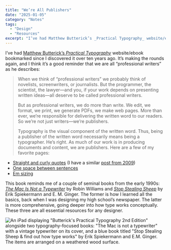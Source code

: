 ```yaml
---
title: "We’re All Publishers"
date: "2025-01-05"
category: "Notes"
tags:
  - "Design"
  - "Resources"
excerpt: "I’ve had Matthew Butterick’s _Practical Typography_ website/ebook bookmarked since I discovered it over ten years ago. It’s making the rounds again, and I think it’s a good reminder that we are all “professional writers” as he describes…"
---
```

I’ve had [Matthew Butterick’s _Practical Typography_](https://practicaltypography.com/) website/ebook bookmarked since I discovered it over ten years ago. It’s making the rounds again, and I think it’s a good reminder that we are all “professional writers” as he describes:

> When we think of “professional writers” we probably think of novelists, screenwriters, or journalists. But the programmer, the scientist, the lawyer—and you, if your work depends on presenting written ideas—all deserve to be called professional writers.
>
> But as professional writers, we do more than write. We edit, we format, we print, we generate PDFs, we make web pages. More than ever, we’re responsible for delivering the written word to our readers. So we’re not just writers—we’re publishers.
>
> Typography is the visual component of the written word. Thus, being a publisher of the written word necessarily means being a typographer.
He’s right. As much of our work is in producing documents and content, we are publishers. Here are a few of my favorite pages:

* [Straight and curly quotes](https://practicaltypography.com/straight-and-curly-quotes.html) (I have a similar [post from 2009](http://localhost:3000/posts/where-is-the-craftsmanship))
* [One space between sentences](https://practicaltypography.com/one-space-between-sentences.html)
* [Em sizing](https://practicaltypography.com/em-sizing.html)

This book reminds me of a couple of seminal books from the early 1990s: [_The Mac Is Not a Typewriter_](https://www.peachpit.com/store/mac-is-not-a-typewriter-9780201782639) by Robin Williams and [_Stop Stealing Sheep_](https://static.googleusercontent.com/media/fonts.google.com/en//knowledge/stop_stealing_sheep.pdf) by Erik Spiekermann and E. M. Ginger. The former is how I learned all the basics, back when I was designing my high school’s newspaper. The latter is more comprehensive, going deeper into how type works conceptually. These three are all essential resources for any designer.

![An iPad displaying "Butterick's Practical Typography 2nd Edition" alongside two typography-focused books: "The Mac is not a typewriter" with a vintage typewriter on its cover, and a blue book titled "Stop Stealing Sheep & find out how type works" by Erik Spiekermann and E.M. Ginger. The items are arranged on a weathered wood surface.](/images/we-re-all-publishers.jpg)
